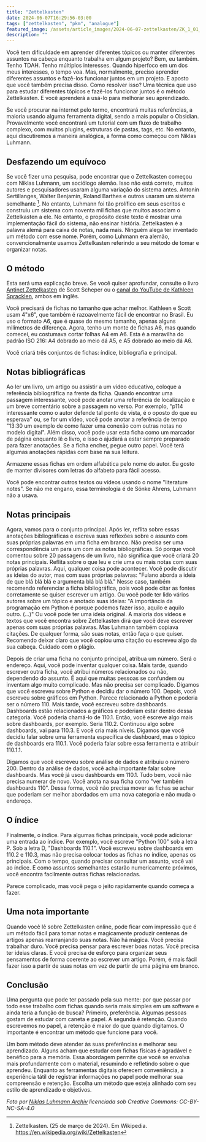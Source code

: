 ```yaml
---
title: "Zettelkasten"
date: 2024-06-07T16:29:56-03:00
tags: ["zettelkasten", "pkm", "analogue"]
featured_image: /assets/article_images/2024-06-07-zettelkasten/ZK_1_01_17_057_V_N_NB_7-7g9b.jpeg
description: ""
---
```

Você tem dificuldade em aprender diferentes tópicos ou manter diferentes assuntos na cabeça enquanto trabalha em algum projeto? Bem, eu também. Tenho TDAH. Tenho múltiplos interesses. Quando hiperfoco em um dos meus interesses, o tempo voa. Mas, normalmente, preciso aprender diferentes assuntos e fazê-los funcionar juntos em um projeto. E aposto que você também precisa disso. Como resolver isso? Uma técnica que uso para estudar diferentes tópicos e fazê-los funcionar juntos é o método Zettelkasten. E você aprenderá a usá-lo para melhorar seu aprendizado.

Se você procurar na internet pelo termo, encontrará muitas referências, a maioria usando alguma ferramenta digital, sendo a mais popular o Obsidian. Provavelmente você encontrará um tutorial com um fluxo de trabalho complexo, com muitos plugins, estruturas de pastas, tags, etc. No entanto, aqui discutiremos a maneira analógica, a forma como começou com Niklas Luhmann.

## Desfazendo um equívoco

Se você fizer uma pesquisa, pode encontrar que o Zettelkasten começou com Niklas Luhmann, um sociólogo alemão. Isso não está correto, muitos autores e pesquisadores usaram alguma variação do sistema antes. Antonin Sertillanges, Walter Benjamin, Roland Barthes e outros usaram um sistema semelhante [^1]. No entanto, Luhmann foi tão prolífico em seus escritos e construiu um sistema com noventa mil fichas que muitos associam o Zettelkasten a ele. No entanto, o propósito deste texto é mostrar uma implementação fácil do sistema, não ensinar história. Zettelkasten é a palavra alemã para caixa de notas, nada mais. Ninguém alega ter inventado um método com esse nome. Porém, como Luhmann era alemão, convencionalmente usamos Zettelkasten referindo a seu método de tomar e organizar notas.

## O método

Esta será uma explicação breve. Se você quiser aprofundar, consulte o livro [Antinet Zettelkasten](https://www.scottscheper.com/antinet) de Scott Scheper ou o [canal do YouTube de Kathleen Spracklen](https://www.youtube.com/@KathleenSpracklen), ambos em inglês.

Você precisará de fichas no tamanho que achar melhor. Kathleen e Scott usam 4"x6", que também é razoavelmente fácil de encontrar no Brasil. Eu uso o formato A6, que é quase do mesmo tamanho, apenas alguns milímetros de diferença. Agora, tenho um monte de fichas A6, mas quando comecei, eu costumava cortar folhas A4 em A6. Esta é a maravilha do padrão ISO 216: A4 dobrado ao meio dá A5, e A5 dobrado ao meio dá A6.

Você criará três conjuntos de fichas: índice, bibliografia e principal.

## Notas bibliográficas

Ao ler um livro, um artigo ou assistir a um vídeo educativo, coloque a referência bibliográfica na frente da ficha. Quando encontrar uma passagem interessante, você pode anotar uma referência de localização e um breve comentário sobre a passagem no verso. Por exemplo, "p114 interessante como o autor defende tal ponto de vista, é o oposto do que eu esperava" ou, se for um vídeo, você pode anotar a referência de tempo "13:30 um exemplo de como fazer uma conexão com outras notas no modelo digital". Além disso, você pode usar esta ficha como um marcador de página enquanto lê o livro, e isso o ajudará a estar sempre preparado para fazer anotações. Se a ficha encher, pegue outro papel. Você terá algumas anotações rápidas com base na sua leitura.

Armazene essas fichas em ordem alfabética pelo nome do autor. Eu gosto de manter divisores com letras do alfabeto para fácil acesso.

Você pode encontrar outros textos ou vídeos usando o nome "literature notes". Se não me engano, essa terminologia é de Sönke Ahrens, Luhmann não a usava.

## Notas principais

Agora, vamos para o conjunto principal. Após ler, reflita sobre essas anotações bibliográficas e escreva suas reflexões sobre o assunto com suas próprias palavras em uma ficha em branco. Não precisa ser uma correspondência um para um com as notas bibliográficas. Só porque você comentou sobre 20 passagens de um livro, não significa que você criará 20 notas principais. Reflita sobre o que leu e crie uma ou mais notas com suas próprias palavras. Aqui, qualquer coisa pode acontecer. Você pode discutir as ideias do autor, mas com suas próprias palavras: "Fulano aborda a ideia de que blá blá blá e argumenta blá blá blá." Nesse caso, também recomendo referenciar a ficha bibliográfica, pois você pode citar as fontes corretamente se quiser escrever um artigo. Ou você pode ter lido vários autores sobre um tópico e anotado suas ideias: "A importância da programação em Python é porque podemos fazer isso, aquilo e aquilo outro. (...)" Ou você pode ter uma ideia original. A maioria dos vídeos e textos que você encontra sobre Zettelkasten dirá que você deve escrever apenas com suas próprias palavras. Mas Luhmann também copiava citações. De qualquer forma, são suas notas, então faça o que quiser. Recomendo deixar claro que você copiou uma citação ou escreveu algo da sua cabeça. Cuidado com o plágio.

Depois de criar uma ficha no conjunto principal, atribua um número. Será o endereço. Aqui, você pode inventar qualquer coisa. Mais tarde, quando escrever outra ficha, você atribui números relacionados ou não, dependendo do assunto. É aqui que muitas pessoas se confundem ou inventam algo muito complicado. Mas não precisa ser complicado. Digamos que você escreveu sobre Python e decidiu dar o número 100. Depois, você escreveu sobre gráficos em Python. Parece relacionado a Python e poderia ser o número 110. Mais tarde, você escreveu sobre dashboards. Dashboards estão relacionados a gráficos e poderiam estar dentro dessa categoria. Você poderia chamá-lo de 110.1. Então, você escreve algo mais sobre dashboards, por exemplo. Seria 110.2. Continuou algo sobre dashboards, vai para 110.3. E você cria mais níveis. Digamos que você decidiu falar sobre uma ferramenta específica de dashboard, mas o tópico de dashboards era 110.1. Você poderia falar sobre essa ferramenta e atribuir 110.1.1.

Digamos que você escreveu sobre análise de dados e atribuiu o número 200. Dentro da análise de dados, você acha importante falar sobre dashboards. Mas você já usou dashboards em 110.1. Tudo bem, você não precisa numerar de novo. Você anota na sua ficha como "ver também dashboards 110". Dessa forma, você não precisa mover as fichas se achar que poderiam ser melhor abordados em uma nova categoria e não muda o endereço.

## O índice

Finalmente, o índice. Para algumas fichas principais, você pode adicionar uma entrada ao índice. Por exemplo, você escreve "Python 100" sob a letra P. Sob a letra D, "Dashboards 110.1". Você escreveu sobre dashboards em 110.2 e 110.3, mas não precisa colocar todos as fichas no índice, apenas os principais. Com o tempo, quando precisar consultar um assunto, você vai ao índice. E como assuntos semelhantes estarão numericamente próximos, você encontra facilmente outras fichas relacionadas.

Parece complicado, mas você pega o jeito rapidamente quando começa a fazer.

## Uma nota importante

Quando você lê sobre Zettelkasten online, pode ficar com impressão que é um método fácil para tomar notas e magicamente produzir centenas de artigos apenas rearranjando suas notas. Não há mágica. Você precisa trabalhar duro. Você precisa pensar para escrever boas notas. Você precisa ter ideias claras. E você precisa de esforço para organizar seus pensamentos de forma coerente ao escrever um artigo. Porém, é mais fácil fazer isso a partir de suas notas em vez de partir de uma página em branco.

## Conclusão

Uma pergunta que pode ter passado pela sua mente: por que passar por todo esse trabalho com fichas quando seria mais simples em um software e ainda teria a função de busca? Primeiro, preferência. Algumas pessoas gostam de estudar com caneta e papel. A segunda é retenção. Quando escrevemos no papel, a retenção é maior do que quando digitamos. O importante é encontrar um método que funcione para você.

Um bom método deve atender às suas preferências e melhorar seu aprendizado. Alguns acham que estudar com fichas físicas é agradável e benéfico para a memória. Essa abordagem permite que você se envolva mais profundamente com o material, resumindo e refletindo sobre o que aprendeu. Enquanto as ferramentas digitais oferecem conveniência, a experiência tátil de registrar informações no papel pode melhorar sua compreensão e retenção. Escolha um método que esteja alinhado com seu estilo de aprendizado e objetivos.

_Foto por [Niklas Luhmann Archiv](https://niklas-luhmann-archiv.de/bestand/zettelkasten/zettel/ZK_1_NB_7-7g9b_V) licenciada sob Creative Commons: CC-BY-NC-SA-4.0_

[^1]: Zettelkasten. (25 de março de 2024). Em Wikipedia. https://en.wikipedia.org/wiki/Zettelkasten
